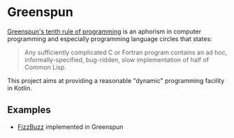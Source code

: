 # Greenspun

[Greenspun's tenth rule of programming](https://en.wikipedia.org/wiki/Greenspun%27s_tenth_rule) is an aphorism in computer programming and especially programming language circles that states:

> Any sufficiently complicated C or Fortran program contains an ad hoc, informally-specified, bug-ridden, slow implementation of half of Common Lisp.

This project aims at providing a reasonable "dynamic" programming facility in Kotlin.

## Examples

- [FizzBuzz](https://github.com/kobjects/greenspun/blob/main/shared/src/commonTest/kotlin/org/kobjects/greenspun/ExecutionTests.kt) implemented in Greenspun

